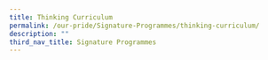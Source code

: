```yaml
---
title: Thinking Curriculum
permalink: /our-pride/Signature-Programmes/thinking-curriculum/
description: ""
third_nav_title: Signature Programmes
---
```

